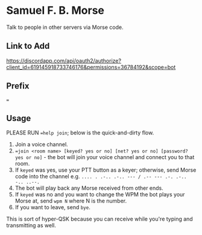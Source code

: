 # Samuel F. B. Morse

Talk to people in other servers via Morse code.

## Link to Add
https://discordapp.com/api/oauth2/authorize?client_id=619145918733746176&permissions=36784192&scope=bot

## Prefix
`=`

## Usage
PLEASE RUN `=help join`; below is the quick-and-dirty flow.

1. Join a voice channel.
2. `=join <room name> [keyed? yes or no] [net? yes or no] [password? yes or no]` - the bot will join your voice channel and connect you to that room.
3. If `keyed` was yes, use your PTT button as a keyer; otherwise, send Morse code into the channel e.g. `.... . .-.. .-.. --- / .-- --- .-. .-.. -.. ..--.`
4. The bot will play back any Morse received from other ends.
5. If `keyed` was no and you want to change the WPM the bot plays your Morse at, send `wpm N` where N is the number.
6. If you want to leave, send `bye`.

This is sort of hyper-QSK because you can receive while you're typing and transmitting as well.
